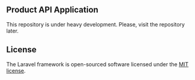 ## Product API Application

This repository is under heavy development. Please, visit the repository later.

## License

The Laravel framework is open-sourced software licensed under the [MIT license](https://opensource.org/licenses/MIT).

